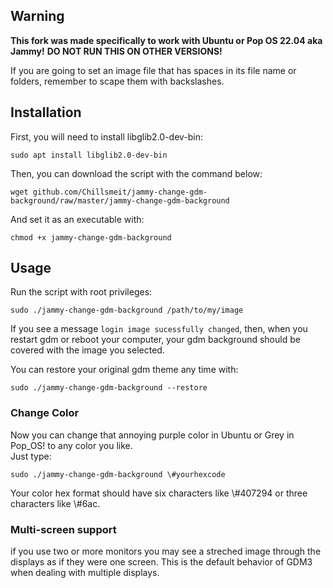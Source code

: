 ## Warning

**This fork was made specifically to work with Ubuntu or Pop OS 22.04 aka Jammy!**
**DO NOT RUN THIS ON OTHER VERSIONS!**

If you are going to set an image file that has spaces in its file name or folders, remember to
scape them with backslashes.

## Installation

First, you will need to install libglib2.0-dev-bin:
```
sudo apt install libglib2.0-dev-bin
```
Then, you can download the script with the command below:
```
wget github.com/Chillsmeit/jammy-change-gdm-background/raw/master/jammy-change-gdm-background
```
And set it as an executable with:
```
chmod +x jammy-change-gdm-background
```

## Usage

Run the script with root privileges: 
```
sudo ./jammy-change-gdm-background /path/to/my/image
```

If you see a message `login image sucessfully changed`, then, when you restart gdm or reboot your
computer, your gdm background should be covered with the image you selected.

You can restore your original gdm theme any time with:
```
sudo ./jammy-change-gdm-background --restore
```

### Change Color

Now you can change that annoying purple color in Ubuntu or Grey in Pop_OS! to any color you like. <br>
Just type: 
```
sudo ./jammy-change-gdm-background \#yourhexcode
```
Your color hex format should have six characters like \\#407294 or three characters like \\#6ac.

### Multi-screen support

if you use two or more monitors you may see a streched image through the displays as if they were
    one screen. This is the default behavior of GDM3 when dealing with multiple displays.
